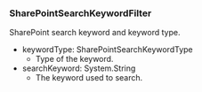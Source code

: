 ### SharePointSearchKeywordFilter
SharePoint search keyword and keyword type.

- keywordType: SharePointSearchKeywordType
  - Type of the keyword.
- searchKeyword: System.String
  - The keyword used to search.
